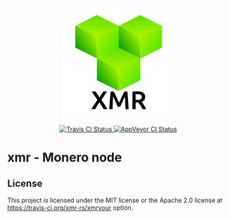 <p align="center">
  <img src="doc/logo.png">
</p>
<p align="center">
  <a href="https://travis-ci.org/xmr-rs/xmr">
    <img src="https://travis-ci.org/xmr-rs/xmr.svg?branch=master" title="Travis CI Status">
  </a>
  <a href="https://ci.appveyor.com/project/jeandudey/xmr">
    <img src="https://ci.appveyor.com/api/projects/status/h34w8k04857dmkuc?svg=true" title="AppVeyor CI Status">
  </a>
</p>

# xmr - Monero node

## License

This project is licensed under the MIT license or the Apache 2.0 license at
https://travis-ci.org/xmr-rs/xmryour option.
